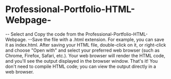 # Professional-Portfolio-HTML-Webpage-

-- Select and Copy the code from the Professional-Portfolio-HTML-Webpage.
 --Save the file with a .html extension. 
 For example, you can save it as index.html.
 After saving your HTML file, double-click on it, or right-click and choose "Open with" and select your preferred web browser (such as Chrome, Firefox, Safari, etc.). 
 Your web browser will render the HTML code, and you'll see the output displayed in the browser window.
 That's it! You don't need to compile HTML code; you can view the output directly in a web browser.
